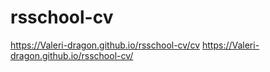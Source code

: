 # rsschool-cv

https://Valeri-dragon.github.io/rsschool-cv/cv
https://Valeri-dragon.github.io/rsschool-cv/
